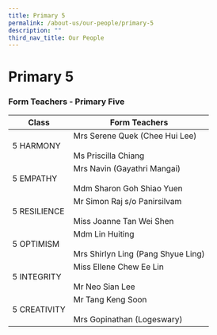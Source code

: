 ```yaml
---
title: Primary 5
permalink: /about-us/our-people/primary-5
description: ""
third_nav_title: Our People
---
```

# **Primary 5**

### Form Teachers - Primary Five


| Class 	| Form Teachers 	|
|---	|---	|
| 5 HARMONY 	| Mrs Serene Quek (Chee Hui Lee)<br>     <br>Ms Priscilla Chiang 	|
| 5 EMPATHY 	| Mrs Navin (Gayathri   Mangai)<br>     <br>Mdm Sharon Goh Shiao Yuen   	|
| 5 RESILIENCE 	| Mr Simon Raj s/o   Panirsilvam<br>     <br>Miss Joanne Tan Wei Shen 	|
| 5 OPTIMISM  	| Mdm Lin Huiting<br>     <br>Mrs Shirlyn Ling (Pang Shyue Ling) 	|
| 5 INTEGRITY  	| Miss Ellene Chew Ee Lin <br>     <br>Mr Neo Sian Lee 	|
| 5 CREATIVITY  	| Mr Tang Keng Soon<br>     <br>Mrs Gopinathan (Logeswary) 	|